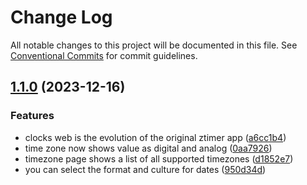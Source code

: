 # Change Log

All notable changes to this project will be documented in this file.
See [Conventional Commits](https://conventionalcommits.org) for commit guidelines.

## [1.1.0](https://github.com/zthun/clocks/compare/v1.0.1...v1.1.0) (2023-12-16)


### Features

* clocks web is the evolution of the original ztimer app ([a6cc1b4](https://github.com/zthun/clocks/commit/a6cc1b4d24b8246fb05eaa175453dbf373d38096))
* time zone now shows value as digital and analog ([0aa7926](https://github.com/zthun/clocks/commit/0aa79261ad8f2621486f9dc016e18ec274f25374))
* timezone page shows a list of all supported timezones ([d1852e7](https://github.com/zthun/clocks/commit/d1852e7227a5d89ae9717e6c71bbaf6b80a3a4bb))
* you can select the format and culture for dates ([950d34d](https://github.com/zthun/clocks/commit/950d34d2f6d2c335ef2100a8cbaad605d4ed0beb))
